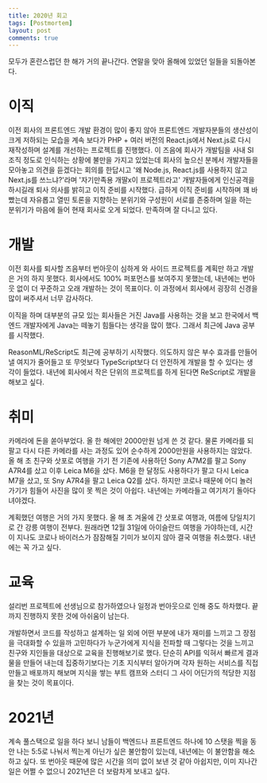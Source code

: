 ```yaml
---
title: 2020년 회고
tags: [Postmortem]
layout: post
comments: true
---
```


모두가 혼란스럽던 한 해가 거의 끝나간다. 연말을 맞아 올해에 있었던 일들을 되돌아본다.

# 이직

이전 회사의 프론트엔드 개발 환경이 많이 좋지 않아 프론트엔드 개발자분들의 생산성이 크게 저하되는 모습을 계속 보다가 PHP + 여러 버전의 React.js에서 Next.js로 다시 재작성하며 설계를 개선하는 프로젝트를 진행했다. 이 즈음에 회사가 개발팀을 사내 SI 조직 정도로 인식하는 상황에 불만을 가지고 있었는데 회사의 높으신 분께서 개발자들을 모아놓고 의견을 듣겠다는 회의를 한답시고 '왜 Node.js, React.js를 사용하지 않고 Next.js를 쓰느냐?'라며 '자기만족용 개딸x이 프로젝트라고' 개발자들에게 인신공격을 하시길래 퇴사 의사를 밝히고 이직 준비를 시작했다. 급하게 이직 준비를 시작하며 꽤 바빴는데 자유롭고 열띤 토론을 지향하는 분위기와 구성원이 서로를 존중하며 일을 하는 분위기가 마음에 들어 현재 회사로 오게 되었다. 만족하며 잘 다니고 있다.

# 개발

이전 회사를 퇴사할 즈음부터 번아웃이 심하게 와 사이드 프로젝트를 계획만 하고 개발은 거의 하지 못했다. 회사에서도 100% 퍼포먼스를 보여주지 못했는데, 내년에는 번아웃 없이 더 꾸준하고 오래 개발하는 것이 목표이다. 이 과정에서 회사에서 굉장히 신경을 많이 써주셔서 너무 감사하다.

이직을 하며 대부분의 규모 있는 회사들은 거진 Java를 사용하는 것을 보고 한국에서 백엔드 개발자에게 Java는 떼놓기 힘들다는 생각을 많이 했다. 그래서 최근에 Java 공부를 시작했다.

ReasonML/ReScript도 최근에 공부하기 시작했다. 의도하지 않은 부수 효과를 만들어낼 여지가 줄어들고 또 무엇보다 TypeScript보다 더 안전하게 개발을 할 수 있다는 생각이 들었다. 내년에 회사에서 작은 단위의 프로젝트를 하게 된다면 ReScript로 개발을 해보고 싶다.

# 취미

카메라에 돈을 쏟아부었다. 올 한 해에만 2000만원 넘게 쓴 것 같다. 물론 카메라를 되팔고 다시 다른 카메라를 사는 과정도 있어 순수하게 2000만원을 사용하지는 않았다.  올 해 초 친구와 삿포로 여행을 가기 전 기존에 사용하던 Sony A7M2를 팔고 Sony A7R4를 샀고 이후 Leica M6을 샀다. M6을 한 달정도 사용하다가 팔고 다시 Leica M7을 샀고, 또 Sny A7R4을 팔고 Leica Q2를 샀다. 하지만 코로나 때문에 어디 놀러가기가 힘들어 사진을 많이 못 찍은 것이 아쉽다. 내년에는 카메라들고 여기저기 돌아다녀야겠다.

계획했던 여행은 거의 가지 못했다. 올 해 초 겨울에 간 삿포로 여행과, 여름에 당일치기로 간 강릉 여행이 전부다. 원래라면 12월 31일에 아이슬란드 여행을 가야하는데, 시간이 지나도 코로나 바이러스가 잠잠해질 기미가 보이지 않아 결국 여행을 취소했다. 내년에는 꼭 가고 싶다.

# 교육

설리번 프로젝트에 선생님으로 참가하였으나 일정과 번아웃으로 인해 중도 하차했다. 끝까지 진행하지 못한 것에 아쉬움이 남는다.

개발하면서 코드를 작성하고 설계하는 일 외에 어떤 부분에 내가 재미를 느끼고 그 장점을 극대화할 수 있을까 고민하다가 누군가에게 지식을 전파할 때 그렇다는 것을 느끼고 친구와 지인들을 대상으로 교육을 진행해보기로 했다. 단순히 API를 익혀서 빠르게 결과물을 만들어 내는데 집중하기보다는 기초 지식부터 알아가며 각자 원하는 서비스를 직접 만들고 배포까지 해보며 지식을 쌓는 부트 캠프와 스터디 그 사이 어딘가의 적당한 지점을 찾는 것이 목표이다.

# 2021년

계속 풀스택으로 일을 하다 보니 남들이 백엔드나 프론트엔드 하나에 10 스탯을 찍을 동안 나는 5:5로 나눠서 찍는게 아닌가 싶은 불안함이 있는데, 내년에는 이 불안함을 해소하고 싶다. 또 번아웃 때문에 많은 시간을 의미 없이 보낸 것 같아 아쉽지만, 이미 지나간 일은 어쩔 수 없으니 2021년은 더 보람차게 보내고 싶다.
